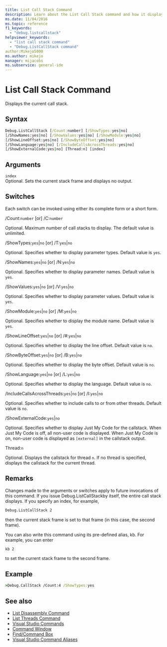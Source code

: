 ```yaml
---
title: List Call Stack Command
description: Learn about the List Call Stack command and how it displays the current call stack.
ms.date: 11/04/2016
ms.topic: reference
f1_keywords:
  - "debug.listcallstack"
helpviewer_keywords:
  - "list call stack command"
  - "Debug.ListCallStack command"
author:Mikejo5000
ms.author: mikejo
manager: mijacobs
ms.subservice: general-ide
---
```

# List Call Stack Command

Displays the current call stack.

## Syntax

```cmd
Debug.ListCallStack [/Count:number] [/ShowTypes:yes|no]
[/ShowNames:yes|no] [/ShowValues:yes|no] [/ShowModule:yes|no]
[/ShowLineOffset:yes|no] [/ShowByteOffset:yes|no]
[/ShowLanguage:yes|no] [/IncludeCallsAcrossThreads:yes|no]
[/ShowExternalCode:yes|no] [Thread:n] [index]
```

## Arguments

`index`\
Optional. Sets the current stack frame and displays no output.

## Switches
Each switch can be invoked using either its complete form or a short form.

/Count:`number` [or] /C:`number`

Optional. Maximum number of call stacks to display. The default value is unlimited.

/ShowTypes:`yes`&#124;`no` [or] /T:`yes`&#124;`no`

Optional. Specifies whether to display parameter types. Default value is `yes`.

/ShowNames:`yes`&#124;`no` [or] /N:`yes`&#124;`no`

Optional. Specifies whether to display parameter names. Default value is `yes`.

/ShowValues:`yes`&#124;`no` [or] /V:`yes`&#124;`no`

Optional. Specifies whether to display parameter values. Default value is `yes`.

/ShowModule:`yes`&#124;`no` [or] /M:`yes`&#124;`no`

Optional. Specifies whether to display the module name. Default value is `yes`.

/ShowLineOffset:`yes`&#124;`no` [or] /#:`yes`&#124;`no`

Optional. Specifies whether to display the line offset. Default value is `no`.

/ShowByteOffset:`yes`&#124;`no` [or] /B:`yes`&#124;`no`

Optional. Specifies whether to display the byte offset. Default value is `no`.

/ShowLanguage:`yes`&#124;`no` [or] /L:`yes`&#124;`no`

Optional. Specifies whether to display the language. Default value is `no`.

/IncludeCallsAcrossThreads:`yes`&#124;`no` [or] /I:`yes`&#124;`no`

Optional. Specifies whether to include calls to or from other threads. Default value is `no`.

/ShowExternalCode:`yes`&#124;`no`

Optional. Specifies whether to display Just My Code for the callstack. When Just My Code is off, all non-user code is displayed. When Just My Code is on, non-user code is displayed as `[external]` in the callstack output.

Thread:`n`

Optional. Displays the callstack for thread `n`. If no thread is specified, displays the callstack for the current thread.

## Remarks
Changes made to the arguments or switches apply to future invocations of this command. If you issue Debug.ListCallStackby itself, the entire call stack displays. If you specify an index, for example,

```cmd
Debug.ListCallStack 2
```

then the current stack frame is set to that frame (in this case, the second frame).

You can also write this command using its pre-defined alias, kb. For example, you can enter

```cmd
kb 2
```

to set the current stack frame to the second frame.

## Example

```cmd
>Debug.CallStack /Count:4 /ShowTypes:yes
```

## See also

- [List Disassembly Command](../../ide/reference/list-disassembly-command.md)
- [List Threads Command](../../ide/reference/list-threads-command.md)
- [Visual Studio Commands](../../ide/reference/visual-studio-commands.md)
- [Command Window](../../ide/reference/command-window.md)
- [Find/Command Box](../../ide/find-command-box.md)
- [Visual Studio Command Aliases](../../ide/reference/visual-studio-command-aliases.md)